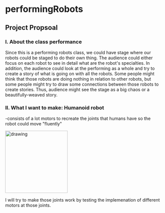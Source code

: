 # performingRobots



## Project Propsoal

### I. About the class performance

  Since this is a performing robots class, we could have stage where our robots could be staged to do their own thing. The audience could either focus on each robot to see in detail what are the robot's specialties. In addition, the audience could look at the performing as a whole and try to create a story of what is going on with all the robots. Some people might think that those robots are doing nothing in relation to other robots, but some people might try to draw some connections between those robots to create stories. Thus, audience might see the stage as a big chaos or a beautifully-weaved story.
  
 ### II. What I want to make: Humanoid robot
 
  -consists of a lot motors to recreate the joints that humans have so the robot could move "fluently"
  
  <!--![alt text](https://github.com/pangnasun/performingRobots/blob/master/qsketch.JPG)-->
  
  <img align="center" src="qsketch24.png" alt="drawing" width="200"/>
  
  I will try to make those joints work by testing the implemenation of different motors at those joints. 
   

